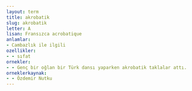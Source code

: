 ```yaml
---
layout: term
title: akrobatik
slug: akrobatik
letter: A
lisan: Fransızca acrobatique
anlamlar:
- Cambazlık ile ilgili
ozellikler:
- - sıfat
ornekler:
- - Genç bir oğlan bir Türk dansı yaparken akrobatik taklalar attı.
orneklerkaynak:
- - Özdemir Nutku
---
```

